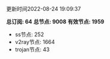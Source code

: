 更新时间2022-08-24 19:09:37

**总订阅: 64**
**总节点: 9008**
**有效节点: 1959**
- ss节点: 252
- v2ray节点: 1664
- trojan节点: 43
